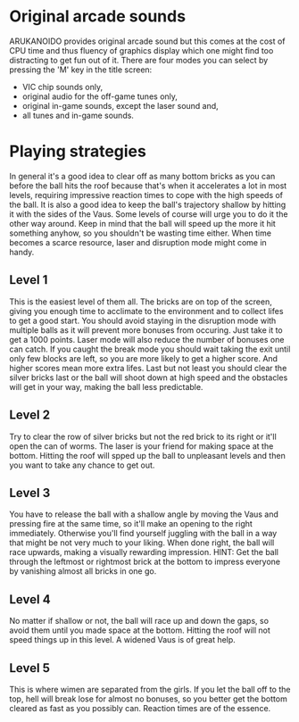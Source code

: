 # Original arcade sounds

ARUKANOIDO provides original arcade sound but this comes at the
cost of CPU time and thus fluency of graphics display which one
might find too distracting to get fun out of it.
There are four modes you can select by pressing the 'M' key in
the title screen:

* VIC chip sounds only,
* original audio for the off-game tunes only,
* original in-game sounds, except the laser sound and,
* all tunes and in-game sounds.

# Playing strategies

In general it's a good idea to clear off as many bottom bricks
as you can before the ball hits the roof because that's when it
accelerates a lot in most levels, requiring impressive reaction
times to cope with the high speeds of the ball.  It is also a
good idea to keep the ball's trajectory shallow by hitting it
with the sides of the Vaus.  Some levels of course will urge
you to do it the other way around.  Keep in mind that the ball
will speed up the more it hit something anyhow, so you shouldn't
be wasting time either.  When time becomes a scarce resource,
laser and disruption mode might come in handy.

## Level 1

This is the easiest level of them all.  The bricks are on top
of the screen, giving you enough time to acclimate to the
environment and to collect lifes to get a good start.  You
should avoid staying in the disruption mode with multiple balls
as it will prevent more bonuses from occuring.  Just take it to
get a 1000 points.  Laser mode will also reduce the number of
bonuses one can catch.
If you caught the break mode you should wait taking the exit
until only few blocks are left, so you are more likely to get a
higher score.  And higher scores mean more extra lifes.  Last
but not least you should clear the silver bricks last or the
ball will shoot down at high speed and the obstacles will get
in your way, making the ball less predictable.

## Level 2

Try to clear the row of silver bricks but not the red brick
to its right or it'll open the can of worms.  The laser is
your friend for making space at the bottom.  Hitting the roof
will spped up the ball to unpleasant levels and then you want
to take any chance to get out.

## Level 3

You have to release the ball with a shallow angle by moving
the Vaus and pressing fire at the same time, so it'll make
an opening to the right immediately.  Otherwise you'll find
yourself juggling with the ball in a way that might be not
very much to your liking.  When done right, the ball will
race upwards, making a visually rewarding impression.
HINT: Get the ball through the leftmost or rightmost brick at
the bottom to impress everyone by vanishing almost all bricks
in one go.

## Level 4

No matter if shallow or not, the ball will race up and down
the gaps, so avoid them until you made space at the bottom.
Hitting the roof will not speed things up in this level.
A widened Vaus is of great help.

## Level 5

This is where wimen are separated from the girls.  If you let
the ball off to the top, hell will break lose for almost no
bonuses, so you better get the bottom cleared as fast as you
possibly can.  Reaction times are of the essence.
